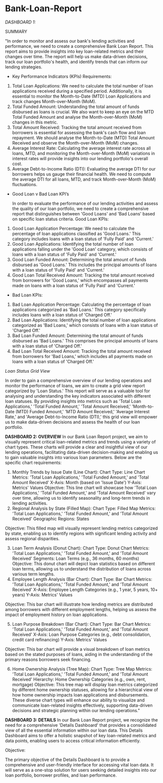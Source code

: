 # Bank-Loan-Report
*DASHBOARD 1:*

SUMMARY

"In order to monitor and assess our bank's lending activities and performance, we need to create a comprehensive Bank Loan Report. This report aims to provide insights into key loan-related metrics and their changes over time. The report will help us make data-driven decisions, track our loan portfolio's health, and identify trends that can inform our lending strategies.
* Key Performance Indicators (KPIs) Requirements:
1.	Total Loan Applications: We need to calculate the total number of loan applications received during a specified period. Additionally, it is essential to monitor the Month-to-Date (MTD) Loan Applications and track changes Month-over-Month (MoM).
2.	Total Funded Amount: Understanding the total amount of funds disbursed as loans is crucial. We also want to keep an eye on the MTD Total Funded Amount and analyse the Month-over-Month (MoM) changes in this metric.
3.	Total Amount Received: Tracking the total amount received from borrowers is essential for assessing the bank's cash flow and loan repayment. We should analyse the Month-to-Date (MTD) Total Amount Received and observe the Month-over-Month (MoM) changes.
4.	Average Interest Rate: Calculating the average interest rate across all loans, MTD, and monitoring the Month-over-Month (MoM) variations in interest rates will provide insights into our lending portfolio's overall cost.
5.	Average Debt-to-Income Ratio (DTI): Evaluating the average DTI for our borrowers helps us gauge their financial health. We need to compute the average DTI for all loans, MTD, and track Month-over-Month (MoM) fluctuations.

* Good Loan v Bad Loan KPI’s 
  
  In order to evaluate the performance of our lending activities and assess the quality of our loan portfolio, we need to create a comprehensive report that distinguishes between 'Good Loans' and 'Bad Loans' based on specific loan status criteria.
  Good Loan KPIs:
1.	Good Loan Application Percentage: We need to calculate the percentage of loan applications classified as 'Good Loans.' This category includes loans with a loan status of 'Fully Paid' and 'Current.'
2.	Good Loan Applications: Identifying the total number of loan applications falling under the 'Good Loan' category, which consists of loans with a loan status of 'Fully Paid' and 'Current.'
3.	Good Loan Funded Amount: Determining the total amount of funds disbursed as 'Good Loans.' This includes the principal amounts of loans with a loan status of 'Fully Paid' and 'Current.'
4.	Good Loan Total Received Amount: Tracking the total amount received from borrowers for 'Good Loans,' which encompasses all payments made on loans with a loan status of 'Fully Paid' and 'Current.'
   
* Bad Loan KPIs:
1.	Bad Loan Application Percentage: Calculating the percentage of loan applications categorized as 'Bad Loans.' This category specifically includes loans with a loan status of 'Charged Off.'
2.	Bad Loan Applications: Identifying the total number of loan applications categorized as 'Bad Loans,' which consists of loans with a loan status of 'Charged Off.'
3.	Bad Loan Funded Amount: Determining the total amount of funds disbursed as 'Bad Loans.' This comprises the principal amounts of loans with a loan status of 'Charged Off.'
4.	Bad Loan Total Received Amount: Tracking the total amount received from borrowers for 'Bad Loans,' which includes all payments made on loans with a loan status of 'Charged Off.'
   
*Loan Status Grid View*

In order to gain a comprehensive overview of our lending operations and monitor the performance of loans, we aim to create a grid view report categorized by 'Loan Status.' This report will serve as a valuable tool for analysing and understanding the key indicators associated with different loan statuses. By providing insights into metrics such as 'Total Loan Applications,' 'Total Funded Amount,' 'Total Amount Received,' 'Month-to-Date (MTD) Funded Amount,' 'MTD Amount Received,' 'Average Interest Rate,' and 'Average Debt-to-Income Ratio (DTI),' this grid view will empower us to make data-driven decisions and assess the health of our loan portfolio.

**DASHBOARD 2: OVERVIEW**
In our Bank Loan Report project, we aim to visually represent critical loan-related metrics and trends using a variety of chart types. These charts will provide a clear and insightful view of our lending operations, facilitating data-driven decision-making and enabling us to gain valuable insights into various loan parameters. Below are the specific chart requirements:
1. Monthly Trends by Issue Date (Line Chart):
Chart Type: Line Chart
Metrics: 'Total Loan Applications,' 'Total Funded Amount,' and 'Total Amount Received'
X-Axis: Month (based on 'Issue Date')
Y-Axis: Metrics' Values
Objective: This line chart will showcase how 'Total Loan Applications,' 'Total Funded Amount,' and 'Total Amount Received' vary over time, allowing us to identify seasonality and long-term trends in lending activities.
2. Regional Analysis by State (Filled Map):
Chart Type: Filled Map
Metrics: 'Total Loan Applications,' 'Total Funded Amount,' and 'Total Amount Received'
Geographic Regions: States

Objective: This filled map will visually represent lending metrics categorized by state, enabling us to identify regions with significant lending activity and assess regional disparities.

3. Loan Term Analysis (Donut Chart):
Chart Type: Donut Chart
Metrics: 'Total Loan Applications,' 'Total Funded Amount,' and 'Total Amount Received'
Segments: Loan Terms (e.g., 36 months, 60 months)
Objective: This donut chart will depict loan statistics based on different loan terms, allowing us to understand the distribution of loans across various term lengths.
4. Employee Length Analysis (Bar Chart):
Chart Type: Bar Chart
Metrics: 'Total Loan Applications,' 'Total Funded Amount,' and 'Total Amount Received'
X-Axis: Employee Length Categories (e.g., 1 year, 5 years, 10+ years)
Y-Axis: Metrics' Values

Objective: This bar chart will illustrate how lending metrics are distributed among borrowers with different employment lengths, helping us assess the impact of employment history on loan applications.

5. Loan Purpose Breakdown (Bar Chart):
Chart Type: Bar Chart
Metrics: 'Total Loan Applications,' 'Total Funded Amount,' and 'Total Amount Received'
X-Axis: Loan Purpose Categories (e.g., debt consolidation, credit card refinancing)
Y-Axis: Metrics' Values

Objective: This bar chart will provide a visual breakdown of loan metrics based on the stated purposes of loans, aiding in the understanding of the primary reasons borrowers seek financing.

6. Home Ownership Analysis (Tree Map):
Chart Type: Tree Map
Metrics: 'Total Loan Applications,' 'Total Funded Amount,' and 'Total Amount Received'
Hierarchy: Home Ownership Categories (e.g., own, rent, mortgage)
Objective: This tree map will display loan metrics categorized by different home ownership statuses, allowing for a hierarchical view of how home ownership impacts loan applications and disbursements.
These diverse chart types will enhance our ability to visualize and communicate loan-related insights effectively, supporting data-driven decisions and strategic planning within our lending operations."

**DASHBOARD 3: DETAILS**
In our Bank Loan Report project, we recognize the need for a comprehensive 'Details Dashboard' that provides a consolidated view of all the essential information within our loan data. This Details Dashboard aims to offer a holistic snapshot of key loan-related metrics and data points, enabling users to access critical information efficiently.

Objective:

The primary objective of the Details Dashboard is to provide a comprehensive and user-friendly interface for accessing vital loan data. It will serve as a one-stop solution for users seeking detailed insights into our loan portfolio, borrower profiles, and loan performance.



